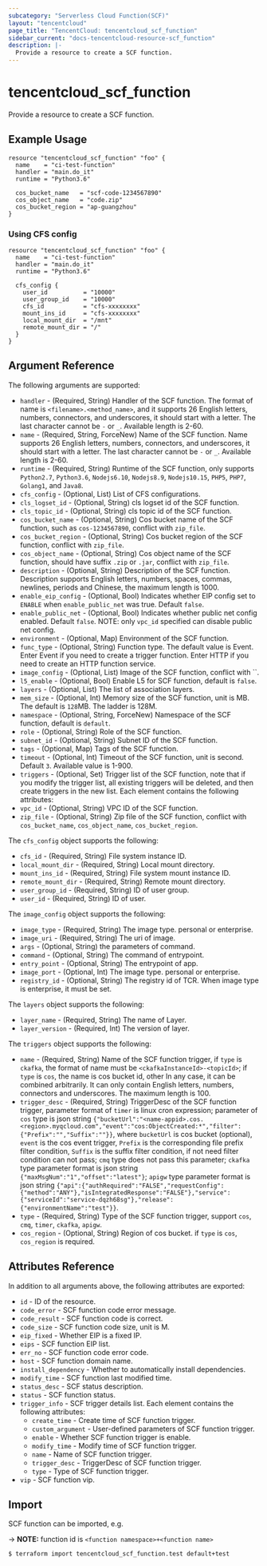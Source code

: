 ```yaml
---
subcategory: "Serverless Cloud Function(SCF)"
layout: "tencentcloud"
page_title: "TencentCloud: tencentcloud_scf_function"
sidebar_current: "docs-tencentcloud-resource-scf_function"
description: |-
  Provide a resource to create a SCF function.
---
```


# tencentcloud_scf_function

Provide a resource to create a SCF function.

## Example Usage

```hcl
resource "tencentcloud_scf_function" "foo" {
  name    = "ci-test-function"
  handler = "main.do_it"
  runtime = "Python3.6"

  cos_bucket_name   = "scf-code-1234567890"
  cos_object_name   = "code.zip"
  cos_bucket_region = "ap-guangzhou"
}
```

### Using CFS config

```hcl
resource "tencentcloud_scf_function" "foo" {
  name    = "ci-test-function"
  handler = "main.do_it"
  runtime = "Python3.6"

  cfs_config {
    user_id          = "10000"
    user_group_id    = "10000"
    cfs_id           = "cfs-xxxxxxxx"
    mount_ins_id     = "cfs-xxxxxxxx"
    local_mount_dir  = "/mnt"
    remote_mount_dir = "/"
  }
}
```

## Argument Reference

The following arguments are supported:

* `handler` - (Required, String) Handler of the SCF function. The format of name is `<filename>.<method_name>`, and it supports 26 English letters, numbers, connectors, and underscores, it should start with a letter. The last character cannot be `-` or `_`. Available length is 2-60.
* `name` - (Required, String, ForceNew) Name of the SCF function. Name supports 26 English letters, numbers, connectors, and underscores, it should start with a letter. The last character cannot be `-` or `_`. Available length is 2-60.
* `runtime` - (Required, String) Runtime of the SCF function, only supports `Python2.7`, `Python3.6`, `Nodejs6.10`, `Nodejs8.9`, `Nodejs10.15`, `PHP5`, `PHP7`, `Golang1`, and `Java8`.
* `cfs_config` - (Optional, List) List of CFS configurations.
* `cls_logset_id` - (Optional, String) cls logset id of the SCF function.
* `cls_topic_id` - (Optional, String) cls topic id of the SCF function.
* `cos_bucket_name` - (Optional, String) Cos bucket name of the SCF function, such as `cos-1234567890`, conflict with `zip_file`.
* `cos_bucket_region` - (Optional, String) Cos bucket region of the SCF function, conflict with `zip_file`.
* `cos_object_name` - (Optional, String) Cos object name of the SCF function, should have suffix `.zip` or `.jar`, conflict with `zip_file`.
* `description` - (Optional, String) Description of the SCF function. Description supports English letters, numbers, spaces, commas, newlines, periods and Chinese, the maximum length is 1000.
* `enable_eip_config` - (Optional, Bool) Indicates whether EIP config set to `ENABLE` when `enable_public_net` was true. Default `false`.
* `enable_public_net` - (Optional, Bool) Indicates whether public net config enabled. Default `false`. NOTE: only `vpc_id` specified can disable public net config.
* `environment` - (Optional, Map) Environment of the SCF function.
* `func_type` - (Optional, String) Function type. The default value is Event. Enter Event if you need to create a trigger function. Enter HTTP if you need to create an HTTP function service.
* `image_config` - (Optional, List) Image of the SCF function, conflict with ``.
* `l5_enable` - (Optional, Bool) Enable L5 for SCF function, default is `false`.
* `layers` - (Optional, List) The list of association layers.
* `mem_size` - (Optional, Int) Memory size of the SCF function, unit is MB. The default is `128`MB. The ladder is 128M.
* `namespace` - (Optional, String, ForceNew) Namespace of the SCF function, default is `default`.
* `role` - (Optional, String) Role of the SCF function.
* `subnet_id` - (Optional, String) Subnet ID of the SCF function.
* `tags` - (Optional, Map) Tags of the SCF function.
* `timeout` - (Optional, Int) Timeout of the SCF function, unit is second. Default `3`. Available value is 1-900.
* `triggers` - (Optional, Set) Trigger list of the SCF function, note that if you modify the trigger list, all existing triggers will be deleted, and then create triggers in the new list. Each element contains the following attributes:
* `vpc_id` - (Optional, String) VPC ID of the SCF function.
* `zip_file` - (Optional, String) Zip file of the SCF function, conflict with `cos_bucket_name`, `cos_object_name`, `cos_bucket_region`.

The `cfs_config` object supports the following:

* `cfs_id` - (Required, String) File system instance ID.
* `local_mount_dir` - (Required, String) Local mount directory.
* `mount_ins_id` - (Required, String) File system mount instance ID.
* `remote_mount_dir` - (Required, String) Remote mount directory.
* `user_group_id` - (Required, String) ID of user group.
* `user_id` - (Required, String) ID of user.

The `image_config` object supports the following:

* `image_type` - (Required, String) The image type. personal or enterprise.
* `image_uri` - (Required, String) The uri of image.
* `args` - (Optional, String) the parameters of command.
* `command` - (Optional, String) The command of entrypoint.
* `entry_point` - (Optional, String) The entrypoint of app.
* `image_port` - (Optional, Int) The image type. personal or enterprise.
* `registry_id` - (Optional, String) The registry id of TCR. When image type is enterprise, it must be set.

The `layers` object supports the following:

* `layer_name` - (Required, String) The name of Layer.
* `layer_version` - (Required, Int) The version of layer.

The `triggers` object supports the following:

* `name` - (Required, String) Name of the SCF function trigger, if `type` is `ckafka`, the format of name must be `<ckafkaInstanceId>-<topicId>`; if `type` is `cos`, the name is cos bucket id, other In any case, it can be combined arbitrarily. It can only contain English letters, numbers, connectors and underscores. The maximum length is 100.
* `trigger_desc` - (Required, String) TriggerDesc of the SCF function trigger, parameter format of `timer` is linux cron expression; parameter of `cos` type is json string `{"bucketUrl":"<name-appid>.cos.<region>.myqcloud.com","event":"cos:ObjectCreated:*","filter":{"Prefix":"","Suffix":""}}`, where `bucketUrl` is cos bucket (optional), `event` is the cos event trigger, `Prefix` is the corresponding file prefix filter condition, `Suffix` is the suffix filter condition, if not need filter condition can not pass; `cmq` type does not pass this parameter; `ckafka` type parameter format is json string `{"maxMsgNum":"1","offset":"latest"}`; `apigw` type parameter format is json string `{"api":{"authRequired":"FALSE","requestConfig":{"method":"ANY"},"isIntegratedResponse":"FALSE"},"service":{"serviceId":"service-dqzh68sg"},"release":{"environmentName":"test"}}`.
* `type` - (Required, String) Type of the SCF function trigger, support `cos`, `cmq`, `timer`, `ckafka`, `apigw`.
* `cos_region` - (Optional, String) Region of cos bucket. if `type` is `cos`, `cos_region` is required.

## Attributes Reference

In addition to all arguments above, the following attributes are exported:

* `id` - ID of the resource.
* `code_error` - SCF function code error message.
* `code_result` - SCF function code is correct.
* `code_size` - SCF function code size, unit is M.
* `eip_fixed` - Whether EIP is a fixed IP.
* `eips` - SCF function EIP list.
* `err_no` - SCF function code error code.
* `host` - SCF function domain name.
* `install_dependency` - Whether to automatically install dependencies.
* `modify_time` - SCF function last modified time.
* `status_desc` - SCF status description.
* `status` - SCF function status.
* `trigger_info` - SCF trigger details list. Each element contains the following attributes:
  * `create_time` - Create time of SCF function trigger.
  * `custom_argument` - User-defined parameters of SCF function trigger.
  * `enable` - Whether SCF function trigger is enable.
  * `modify_time` - Modify time of SCF function trigger.
  * `name` - Name of SCF function trigger.
  * `trigger_desc` - TriggerDesc of SCF function trigger.
  * `type` - Type of SCF function trigger.
* `vip` - SCF function vip.


## Import

SCF function can be imported, e.g.

-> **NOTE:** function id is `<function namespace>+<function name>`

```
$ terraform import tencentcloud_scf_function.test default+test
```

